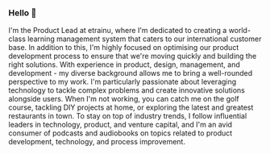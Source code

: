 ### Hello 👋

I'm the Product Lead at etrainu, where I'm dedicated to creating a world-class learning management system that caters to our international customer base. In addition to this, I'm highly focused on optimising our product development process to ensure that we're moving quickly and building the right solutions. With experience in product, design, management, and development - my diverse background allows me to bring a well-rounded perspective to my work. I'm particularly passionate about leveraging technology to tackle complex problems and create innovative solutions alongside users. When I'm not working, you can catch me on the golf course, tackling DIY projects at home, or exploring the latest and greatest restaurants in town. To stay on top of industry trends, I follow influential leaders in technology, product, and venture capital, and I'm an avid consumer of podcasts and audiobooks on topics related to product development, technology, and process improvement.

